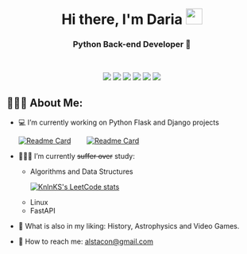 <h1 align="center">Hi there, I'm Daria 
<img src="https://raw.githubusercontent.com/blackcater/blackcater/main/images/Hi.gif" height="32" width="33"/></h1>
<h3 align="center">Python Back-end Developer 🐍</h3>
&nbsp;
<p align="center"> <img src="https://img.shields.io/badge/python-c2dcf5?style=for-the-badge&logo=python&logoColor=white" />
  <img src="https://img.shields.io/badge/flask-7f74a3?style=for-the-badge&logo=flask&logoColor=white" />
  <img src="https://img.shields.io/badge/django-c2dcf5?style=for-the-badge&logo=django&logoColor=white" />
  <img src="https://img.shields.io/badge/docker-7f74a3?style=for-the-badge&logo=docker&logoColor=white" />
  <img src="https://img.shields.io/badge/postgres-c2dcf5?style=for-the-badge&logo=postgresql&logoColor=white" />
  <img src="https://img.shields.io/badge/nginx-7f74a3?style=for-the-badge&logo=nginx&logoColor=white" />
<p>
 <h2 align="left">👨🏻‍💻 About Me:</h2> 
 
 - 💻 I’m currently working on Python Flask and Django projects
 &nbsp;&nbsp;<p> 
 [![Readme Card](https://github-readme-stats.vercel.app/api/pin/?username=Alstacon&repo=ToDoCon&title_color=7f74a3)](https://github.com/Alstacon/ToDoCon)
 &nbsp;&nbsp;&nbsp;&nbsp;&nbsp;&nbsp;
 [![Readme Card](https://github-readme-stats.vercel.app/api/pin/?username=Alstacon&repo=Kinopoisk&title_color=7f74a3)](https://github.com/Alstacon/Kinopoisk)

 
 - 👩🏼‍🎓 I’m currently ~~suffer over~~ study:
      - Algorithms and Data Structures
      &nbsp;&nbsp;<p>
  [![KnlnKS's LeetCode stats](https://leetcode-stats-six.vercel.app/api?username=alstacon)](https://github.com/KnlnKS/leetcode-stats)
      - Linux
      - FastAPI
    
 - 🎠 What is also in my liking: History, Astrophysics and Video Games.
 
 - 💌 How to reach me: alstacon@gmail.com
 
